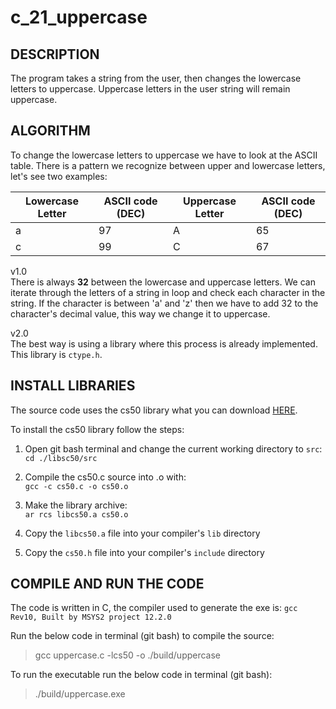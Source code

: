 # c_21_uppercase

## DESCRIPTION

The program takes a string from the user, then changes the lowercase letters to uppercase.
Uppercase letters in the user string will remain uppercase.

## ALGORITHM

To change the lowercase letters to uppercase we have to look at the ASCII table. 
There is a pattern we recognize between upper and lowercase letters, let's see two examples:

| Lowercase Letter 	| ASCII code (DEC)	| Uppercase Letter	| ASCII code (DEC)	|
|-------------------|-------------------|-------------------|-------------------|
| a 			   	| 97				| A					| 65				|
| c					| 99				| C					| 67				|

v1.0  
There is always __32__ between the lowercase and uppercase letters.
We can iterate through the letters of a string in loop and check each character in the string. If the character is between 'a' and 'z' then we have to add 32 to the character's decimal value, this way we change it to uppercase. 

v2.0  
The best way is using a library where this process is already implemented. This library is `ctype.h`.


## INSTALL LIBRARIES

The source code uses the cs50 library what you can download [HERE](https://github.com/cs50/libcs50).

To install the cs50 library follow the steps:

1. Open git bash terminal and change the current working directory to `src`:   
  `cd ./libsc50/src`

2. Compile the cs50.c source into .o with:  
  `gcc -c cs50.c -o cs50.o`

3. Make the library archive:  
  `ar rcs libcs50.a cs50.o`

4. Copy the `libcs50.a` file into your compiler's `lib` directory

5. Copy the `cs50.h` file into your compiler's `include` directory


## COMPILE AND RUN THE CODE

The code is written in C, the compiler used to generate the exe is: `gcc Rev10, Built by MSYS2 project 12.2.0`

Run the below code in terminal (git bash) to compile the source:

> gcc uppercase.c -lcs50 -o ./build/uppercase

To run the executable run the below code in terminal (git bash):

> ./build/uppercase.exe
